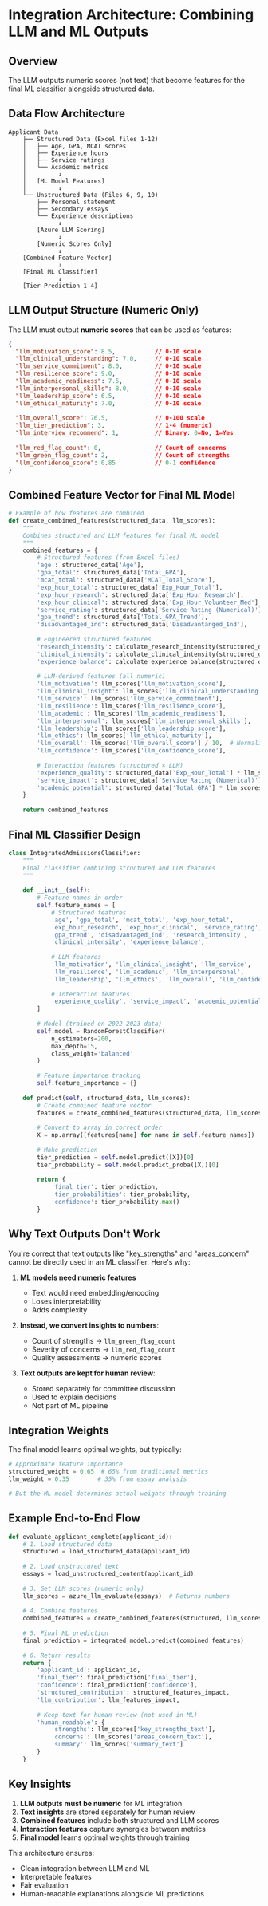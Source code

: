 # Integration Architecture: Combining LLM and ML Outputs

## Overview

The LLM outputs numeric scores (not text) that become features for the final ML classifier alongside structured data.

## Data Flow Architecture

```
Applicant Data
    ├── Structured Data (Excel files 1-12)
    │   ├── Age, GPA, MCAT scores
    │   ├── Experience hours
    │   ├── Service ratings
    │   └── Academic metrics
    │         ↓
    │   [ML Model Features]
    │         ↓
    └── Unstructured Data (Files 6, 9, 10)
        ├── Personal statement
        ├── Secondary essays
        └── Experience descriptions
              ↓
        [Azure LLM Scoring]
              ↓
        [Numeric Scores Only]
              ↓
    [Combined Feature Vector]
              ↓
    [Final ML Classifier]
              ↓
    [Tier Prediction 1-4]
```

## LLM Output Structure (Numeric Only)

The LLM must output **numeric scores** that can be used as features:

```json
{
  "llm_motivation_score": 8.5,           // 0-10 scale
  "llm_clinical_understanding": 7.0,     // 0-10 scale
  "llm_service_commitment": 8.0,         // 0-10 scale
  "llm_resilience_score": 9.0,           // 0-10 scale
  "llm_academic_readiness": 7.5,         // 0-10 scale
  "llm_interpersonal_skills": 8.0,       // 0-10 scale
  "llm_leadership_score": 6.5,           // 0-10 scale
  "llm_ethical_maturity": 7.0,           // 0-10 scale
  
  "llm_overall_score": 76.5,             // 0-100 scale
  "llm_tier_prediction": 3,              // 1-4 (numeric)
  "llm_interview_recommend": 1,          // Binary: 0=No, 1=Yes
  
  "llm_red_flag_count": 0,               // Count of concerns
  "llm_green_flag_count": 2,             // Count of strengths
  "llm_confidence_score": 0.85           // 0-1 confidence
}
```

## Combined Feature Vector for Final ML Model

```python
# Example of how features are combined
def create_combined_features(structured_data, llm_scores):
    """
    Combines structured and LLM features for final ML model
    """
    combined_features = {
        # Structured features (from Excel files)
        'age': structured_data['Age'],
        'gpa_total': structured_data['Total_GPA'],
        'mcat_total': structured_data['MCAT_Total_Score'],
        'exp_hour_total': structured_data['Exp_Hour_Total'],
        'exp_hour_research': structured_data['Exp_Hour_Research'],
        'exp_hour_clinical': structured_data['Exp_Hour_Volunteer_Med'],
        'service_rating': structured_data['Service Rating (Numerical)'],
        'gpa_trend': structured_data['Total_GPA_Trend'],
        'disadvantaged_ind': structured_data['Disadvantanged_Ind'],
        
        # Engineered structured features
        'research_intensity': calculate_research_intensity(structured_data),
        'clinical_intensity': calculate_clinical_intensity(structured_data),
        'experience_balance': calculate_experience_balance(structured_data),
        
        # LLM-derived features (all numeric)
        'llm_motivation': llm_scores['llm_motivation_score'],
        'llm_clinical_insight': llm_scores['llm_clinical_understanding'],
        'llm_service': llm_scores['llm_service_commitment'],
        'llm_resilience': llm_scores['llm_resilience_score'],
        'llm_academic': llm_scores['llm_academic_readiness'],
        'llm_interpersonal': llm_scores['llm_interpersonal_skills'],
        'llm_leadership': llm_scores['llm_leadership_score'],
        'llm_ethics': llm_scores['llm_ethical_maturity'],
        'llm_overall': llm_scores['llm_overall_score'] / 10,  # Normalize to 0-10
        'llm_confidence': llm_scores['llm_confidence_score'],
        
        # Interaction features (structured × LLM)
        'experience_quality': structured_data['Exp_Hour_Total'] * llm_scores['llm_clinical_understanding'] / 10,
        'service_impact': structured_data['Service Rating (Numerical)'] * llm_scores['llm_service_commitment'] / 10,
        'academic_potential': structured_data['Total_GPA'] * llm_scores['llm_academic_readiness'] / 10
    }
    
    return combined_features
```

## Final ML Classifier Design

```python
class IntegratedAdmissionsClassifier:
    """
    Final classifier combining structured and LLM features
    """
    
    def __init__(self):
        # Feature names in order
        self.feature_names = [
            # Structured features
            'age', 'gpa_total', 'mcat_total', 'exp_hour_total',
            'exp_hour_research', 'exp_hour_clinical', 'service_rating',
            'gpa_trend', 'disadvantaged_ind', 'research_intensity',
            'clinical_intensity', 'experience_balance',
            
            # LLM features
            'llm_motivation', 'llm_clinical_insight', 'llm_service',
            'llm_resilience', 'llm_academic', 'llm_interpersonal',
            'llm_leadership', 'llm_ethics', 'llm_overall', 'llm_confidence',
            
            # Interaction features
            'experience_quality', 'service_impact', 'academic_potential'
        ]
        
        # Model (trained on 2022-2023 data)
        self.model = RandomForestClassifier(
            n_estimators=200,
            max_depth=15,
            class_weight='balanced'
        )
        
        # Feature importance tracking
        self.feature_importance = {}
    
    def predict(self, structured_data, llm_scores):
        # Create combined feature vector
        features = create_combined_features(structured_data, llm_scores)
        
        # Convert to array in correct order
        X = np.array([features[name] for name in self.feature_names])
        
        # Make prediction
        tier_prediction = self.model.predict([X])[0]
        tier_probability = self.model.predict_proba([X])[0]
        
        return {
            'final_tier': tier_prediction,
            'tier_probabilities': tier_probability,
            'confidence': tier_probability.max()
        }
```

## Why Text Outputs Don't Work

You're correct that text outputs like "key_strengths" and "areas_concern" cannot be directly used in an ML classifier. Here's why:

1. **ML models need numeric features**
   - Text would need embedding/encoding
   - Loses interpretability
   - Adds complexity

2. **Instead, we convert insights to numbers**:
   - Count of strengths → `llm_green_flag_count`
   - Severity of concerns → `llm_red_flag_count`
   - Quality assessments → numeric scores

3. **Text outputs are kept for human review**:
   - Stored separately for committee discussion
   - Used to explain decisions
   - Not part of ML pipeline

## Integration Weights

The final model learns optimal weights, but typically:

```python
# Approximate feature importance
structured_weight = 0.65  # 65% from traditional metrics
llm_weight = 0.35        # 35% from essay analysis

# But the ML model determines actual weights through training
```

## Example End-to-End Flow

```python
def evaluate_applicant_complete(applicant_id):
    # 1. Load structured data
    structured = load_structured_data(applicant_id)
    
    # 2. Load unstructured text
    essays = load_unstructured_content(applicant_id)
    
    # 3. Get LLM scores (numeric only)
    llm_scores = azure_llm_evaluate(essays)  # Returns numbers
    
    # 4. Combine features
    combined_features = create_combined_features(structured, llm_scores)
    
    # 5. Final ML prediction
    final_prediction = integrated_model.predict(combined_features)
    
    # 6. Return results
    return {
        'applicant_id': applicant_id,
        'final_tier': final_prediction['final_tier'],
        'confidence': final_prediction['confidence'],
        'structured_contribution': structured_features_impact,
        'llm_contribution': llm_features_impact,
        
        # Keep text for human review (not used in ML)
        'human_readable': {
            'strengths': llm_scores['key_strengths_text'],
            'concerns': llm_scores['areas_concern_text'],
            'summary': llm_scores['summary_text']
        }
    }
```

## Key Insights

1. **LLM outputs must be numeric** for ML integration
2. **Text insights** are stored separately for human review
3. **Combined features** include both structured and LLM scores
4. **Interaction features** capture synergies between metrics
5. **Final model** learns optimal weights through training

This architecture ensures:
- Clean integration between LLM and ML
- Interpretable features
- Fair evaluation
- Human-readable explanations alongside ML predictions
